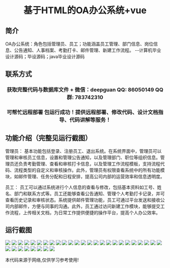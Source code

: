 <p><h1 align="center">基于HTML的OA办公系统+vue</h1></p>

## 简介
OA办公系统：角色包括管理员、员工；功能涵盖员工管理、部门信息、岗位信息、公告通知、人事档案、考勤打卡、邮件管理、新建工作流程。    --计算机毕业设计源码；毕设源码；java毕业设计源码


## 联系方式
<p><h3 align="center">获取完整代码与数据库文件 + 微信：deepguan QQ: 86050149 QQ群: 783742310</h3></p>
<p><h3 align="center">可帮忙远程部署 包运行成功！提供远程部署、修改代码、设计文档指导、代码讲解等服务！</h3></p>

## 功能介绍（完整见运行截图）
管理员： 基本功能包括登录、注册员工、退出系统。在系统界面中，管理员可以管理和审核员工信息，设置和管理公告通知，以及管理部门、职位等组织信息。管理员还负责考勤管理、查看和审核打卡信息，以及管理工作流程模板，支持流程代码、流程类型的自定义和审核操作。此外，管理员有权限查看系统中的所有功能模块，如邮件管理、任务分配和日程安排，提高公司内部的运营效率和信息透明度。

员工： 员工可以通过系统进行个人信息的查看与修改，包括基本资料如工号、姓名、部门和联系方式等。员工还能够查看公告通知、管理个人考勤打卡记录，并可查看历史记录和审核状态。系统提供邮件管理功能，员工可通过平台发送和接收公司内部邮件，方便与同事的沟通。此外，员工通过访问新建工作模块，能够提交工作流程，上传相关文档，为日常工作提供便捷的操作平台，提高个人办公效率。


## 运行截图
![](https://bs-1329754181.cos.ap-shanghai.myqcloud.com/ssm/Html5OaOfficeSystem/img/001.jpg)
![](https://bs-1329754181.cos.ap-shanghai.myqcloud.com/ssm/Html5OaOfficeSystem/img/002.jpg)
![](https://bs-1329754181.cos.ap-shanghai.myqcloud.com/ssm/Html5OaOfficeSystem/img/003.jpg)
![](https://bs-1329754181.cos.ap-shanghai.myqcloud.com/ssm/Html5OaOfficeSystem/img/004.jpg)
![](https://bs-1329754181.cos.ap-shanghai.myqcloud.com/ssm/Html5OaOfficeSystem/img/005.jpg)
![](https://bs-1329754181.cos.ap-shanghai.myqcloud.com/ssm/Html5OaOfficeSystem/img/006.jpg)
![](https://bs-1329754181.cos.ap-shanghai.myqcloud.com/ssm/Html5OaOfficeSystem/img/007.jpg)
![](https://bs-1329754181.cos.ap-shanghai.myqcloud.com/ssm/Html5OaOfficeSystem/img/008.jpg)
![](https://bs-1329754181.cos.ap-shanghai.myqcloud.com/ssm/Html5OaOfficeSystem/img/009.jpg)
![](https://bs-1329754181.cos.ap-shanghai.myqcloud.com/ssm/Html5OaOfficeSystem/img/010.jpg)
![](https://bs-1329754181.cos.ap-shanghai.myqcloud.com/ssm/Html5OaOfficeSystem/img/011.jpg)
![](https://bs-1329754181.cos.ap-shanghai.myqcloud.com/ssm/Html5OaOfficeSystem/img/012.jpg)
![](https://bs-1329754181.cos.ap-shanghai.myqcloud.com/ssm/Html5OaOfficeSystem/img/013.jpg)
![](https://bs-1329754181.cos.ap-shanghai.myqcloud.com/ssm/Html5OaOfficeSystem/img/014.jpg)
![](https://bs-1329754181.cos.ap-shanghai.myqcloud.com/ssm/Html5OaOfficeSystem/img/015.jpg)
![](https://bs-1329754181.cos.ap-shanghai.myqcloud.com/ssm/Html5OaOfficeSystem/img/016.jpg)
![](https://bs-1329754181.cos.ap-shanghai.myqcloud.com/ssm/Html5OaOfficeSystem/img/017.jpg)
![](https://bs-1329754181.cos.ap-shanghai.myqcloud.com/ssm/Html5OaOfficeSystem/img/018.jpg)
![](https://bs-1329754181.cos.ap-shanghai.myqcloud.com/ssm/Html5OaOfficeSystem/img/019.jpg)
![](https://bs-1329754181.cos.ap-shanghai.myqcloud.com/ssm/Html5OaOfficeSystem/img/020.jpg)
![](https://bs-1329754181.cos.ap-shanghai.myqcloud.com/ssm/Html5OaOfficeSystem/img/021.jpg)
![](https://bs-1329754181.cos.ap-shanghai.myqcloud.com/ssm/Html5OaOfficeSystem/img/022.jpg)
![](https://bs-1329754181.cos.ap-shanghai.myqcloud.com/ssm/Html5OaOfficeSystem/img/023.jpg)
![](https://bs-1329754181.cos.ap-shanghai.myqcloud.com/ssm/Html5OaOfficeSystem/img/024.jpg)
![](https://bs-1329754181.cos.ap-shanghai.myqcloud.com/ssm/Html5OaOfficeSystem/img/025.jpg)
![](https://bs-1329754181.cos.ap-shanghai.myqcloud.com/ssm/Html5OaOfficeSystem/img/026.jpg)
![](https://bs-1329754181.cos.ap-shanghai.myqcloud.com/ssm/Html5OaOfficeSystem/img/027.jpg)
![](https://bs-1329754181.cos.ap-shanghai.myqcloud.com/ssm/Html5OaOfficeSystem/img/028.jpg)
![](https://bs-1329754181.cos.ap-shanghai.myqcloud.com/ssm/Html5OaOfficeSystem/img/029.jpg)
![](https://bs-1329754181.cos.ap-shanghai.myqcloud.com/ssm/Html5OaOfficeSystem/img/030.jpg)
![](https://bs-1329754181.cos.ap-shanghai.myqcloud.com/ssm/Html5OaOfficeSystem/img/031.jpg)
![](https://bs-1329754181.cos.ap-shanghai.myqcloud.com/ssm/Html5OaOfficeSystem/img/032.jpg)
![](https://bs-1329754181.cos.ap-shanghai.myqcloud.com/ssm/Html5OaOfficeSystem/img/033.jpg)

<p>本代码来源于网络,仅供学习参考使用!</p>
